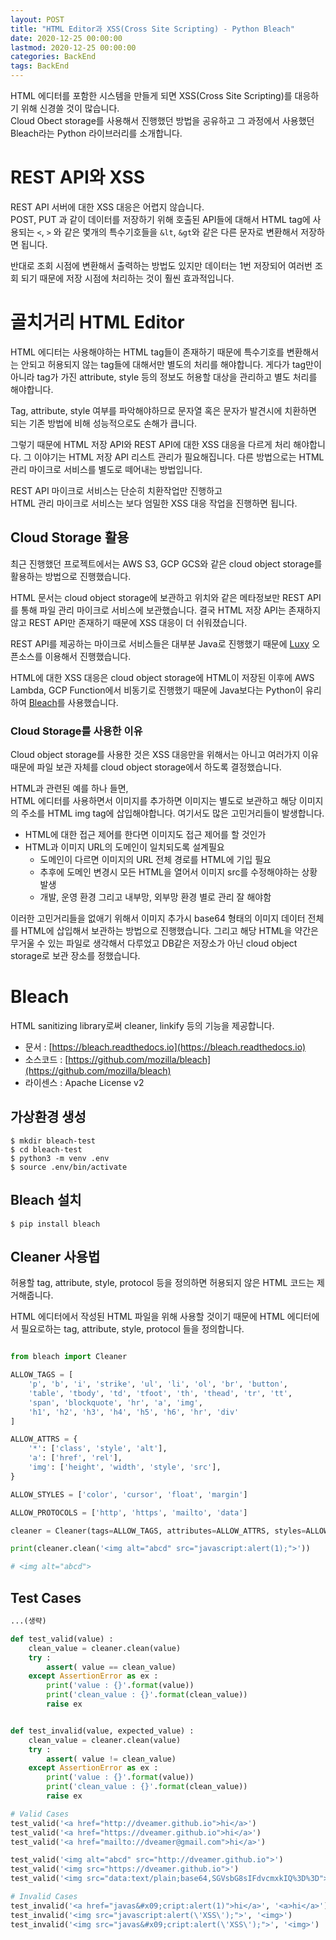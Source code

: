 ```yaml
---
layout: POST
title: "HTML Editor과 XSS(Cross Site Scripting) - Python Bleach"
date: 2020-12-25 00:00:00
lastmod: 2020-12-25 00:00:00
categories: BackEnd
tags: BackEnd
---
```


HTML 에디터를 포함한 시스템을 만들게 되면 XSS(Cross Site Scripting)를 대응하기 위해 신경쓸 것이 많습니다.  
Cloud Obect storage를 사용해서 진행했던 방법을 공유하고 그 과정에서 사용했던 Bleach라는 Python 라이브러리를 소개합니다.  

<!--more-->

# REST API와 XSS

REST API 서버에 대한 XSS 대응은 어렵지 않습니다.  
POST, PUT 과 같이 데이터를 저장하기 위해 호출된 API들에 대해서 HTML tag에 사용되는 ```<```, ```>``` 와 같은 몇개의 특수기호들을 ```&lt```, ```&gt```와 같은 다른 문자로 변환해서 저장하면 됩니다.  

반대로 조회 시점에 변환해서 출력하는 방법도 있지만 데이터는 1번 저장되어 여러번 조회 되기 때문에 저장 시점에 처리하는 것이 훨씬 효과적입니다.  

# 골치거리 HTML Editor

HTML 에디터는 사용해야하는 HTML tag들이 존재하기 때문에 특수기호를 변환해서는 안되고 허용되지 않는 tag들에 대해서만 별도의 처리를 해야합니다. 게다가 tag만이 아니라 tag가 가진 attribute, style 등의 정보도 허용할 대상을 관리하고 별도 처리를 해야합니다.  

Tag, attribute, style 여부를 파악해야하므로 문자열 혹은 문자가 발견시에 치환하면 되는 기존 방법에 비해 성능적으로도 손해가 큽니다.  

그렇기 때문에 HTML 저장 API와 REST API에 대한 XSS 대응을 다르게 처리 해야합니다. 그 이야기는 HTML 저장 API 리스트 관리가 필요해집니다. 다른 방법으로는 HTML 관리 마이크로 서비스를 별도로 떼어내는 방법입니다.  

REST API 마이크로 서비스는 단순히 치환작업만 진행하고  
HTML 관리 마이크로 서비스는 보다 엄밀한 XSS 대응 작업을 진행하면 됩니다.  

## Cloud Storage 활용

최근 진행했던 프로젝트에서는 AWS S3, GCP GCS와 같은 cloud object storage를 활용하는 방법으로 진행했습니다.  

HTML 문서는 cloud object storage에 보관하고 위치와 같은 메타정보만 REST API를 통해 파일 관리 마이크로 서비스에 보관했습니다. 결국 HTML 저장 API는 존재하지 않고 REST API만 존재하기 때문에 XSS 대응이 더 쉬워졌습니다.  

REST API를 제공하는 마이크로 서비스들은 대부분 Java로 진행했기 때문에 [Luxy](https://github.com/naver/lucy-xss-filter) 오픈소스를 이용해서 진행했습니다.  

HTML에 대한 XSS 대응은 cloud object storage에 HTML이 저장된 이후에 AWS Lambda, GCP Function에서 비동기로 진행했기 때문에 Java보다는 Python이 유리하여 [Bleach](https://github.com/mozilla/bleach)를 사용했습니다.  


### Cloud Storage를 사용한 이유  

Cloud object storage를 사용한 것은 XSS 대응만을 위해서는 아니고 여러가지 이유 때문에 파일 보관 자체를 cloud object storage에서 하도록 결정했습니다.  

HTML과 관련된 예를 하나 들면,  
HTML 에디터를 사용하면서 이미지를 추가하면 이미지는 별도로 보관하고 해당 이미지의 주소를 HTML img tag에 삽입해야합니다. 여기서도 많은 고민거리들이 발생합니다.  

  * HTML에 대한 접근 제어를 한다면 이미지도 접근 제어를 할 것인가  
  * HTML과 이미지 URL의 도메인이 일치되도록 설계필요  
    - 도메인이 다르면 이미지의 URL 전체 경로를 HTML에 기입 필요  
    - 추후에 도메인 변경시 모든 HTML을 열어서 이미지 src를 수정해야하는 상황 발생  
    - 개발, 운영 환경 그리고 내부망, 외부망 환경 별로 관리 잘 해야함  

이러한 고민거리들을 없애기 위해서 이미지 추가시 base64 형태의 이미지 데이터 전체를 HTML에 삽입해서 보관하는 방법으로 진행했습니다. 그리고 해당 HTML을 약간은 무거울 수 있는 파일로 생각해서 다루었고 DB같은 저장소가 아닌 cloud object storage로 보관 장소를 정했습니다.  

# Bleach 

HTML sanitizing library로써 cleaner, linkify 등의 기능을 제공합니다.  

  * 문서 : [https://bleach.readthedocs.io](https://bleach.readthedocs.io)
  * 소스코드 : [https://github.com/mozilla/bleach](https://github.com/mozilla/bleach)
  * 라이센스 : Apache License v2

## 가상환경 생성 

~~~terminal
$ mkdir bleach-test 
$ cd bleach-test 
$ python3 -m venv .env
$ source .env/bin/activate
~~~

## Bleach 설치

~~~terminal 
$ pip install bleach
~~~

## Cleaner 사용법

허용할 tag, attribute, style, protocol 등을 정의하면 허용되지 않은 HTML 코드는 제거해줍니다.  

HTML 에디터에서 작성된 HTML 파일을 위해 사용할 것이기 때문에 HTML 에디터에서 필요로하는 tag, attribute, style, protocol 들을 정의합니다.  

~~~python

from bleach import Cleaner

ALLOW_TAGS = [ 
    'p', 'b', 'i', 'strike', 'ul', 'li', 'ol', 'br', 'button', 
    'table', 'tbody', 'td', 'tfoot', 'th', 'thead', 'tr', 'tt', 
    'span', 'blockquote', 'hr', 'a', 'img', 
    'h1', 'h2', 'h3', 'h4', 'h5', 'h6', 'hr', 'div'
]

ALLOW_ATTRS = {
    '*': ['class', 'style', 'alt'],
    'a': ['href', 'rel'],
    'img': ['height', 'width', 'style', 'src'],
}

ALLOW_STYLES = ['color', 'cursor', 'float', 'margin']

ALLOW_PROTOCOLS = ['http', 'https', 'mailto', 'data']

cleaner = Cleaner(tags=ALLOW_TAGS, attributes=ALLOW_ATTRS, styles=ALLOW_STYLES, protocols=ALLOW_PROTOCOLS)

print(cleaner.clean('<img alt="abcd" src="javascript:alert(1);">'))

# <img alt="abcd">
~~~

## Test Cases


~~~python
...(생략)

def test_valid(value) :
    clean_value = cleaner.clean(value)
    try :
        assert( value == clean_value)
    except AssertionError as ex :
        print('value : {}'.format(value))
        print('clean_value : {}'.format(clean_value))
        raise ex


def test_invalid(value, expected_value) :
    clean_value = cleaner.clean(value)
    try :
        assert( value != clean_value)
    except AssertionError as ex :
        print('value : {}'.format(value))
        print('clean_value : {}'.format(clean_value))
        raise ex

# Valid Cases
test_valid('<a href="http://dveamer.github.io">hi</a>')
test_valid('<a href="https://dveamer.github.io">hi</a>')
test_valid('<a href="mailto://dveamer@gmail.com">hi</a>')

test_valid('<img alt="abcd" src="http://dveamer.github.io">')
test_valid('<img src="https://dveamer.github.io">')
test_valid('<img src="data:text/plain;base64,SGVsbG8sIFdvcmxkIQ%3D%3D">')

# Invalid Cases
test_invalid('<a href="javas&#x09;cript:alert(1)">hi</a>', '<a>hi</a>')
test_invalid('<img src="javascript:alert(\'XSS\');">', '<img>')
test_invalid('<img src="javas&#x09;cript:alert(\'XSS\');">', '<img>')
~~~


